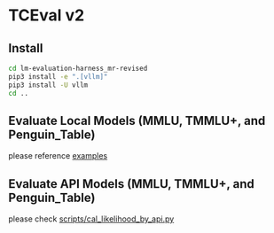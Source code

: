 # TCEval v2

## Install

```bash
cd lm-evaluation-harness_mr-revised
pip3 install -e ".[vllm]"
pip3 install -U vllm
cd ..
```

## Evaluate Local Models (MMLU, TMMLU+, and Penguin_Table)

please reference [examples](./examples/)

## Evaluate API Models (MMLU, TMMLU+, and Penguin_Table)

please check [scripts/cal_likelihood_by_api.py](scripts/cal_likelihood_by_api.py)
